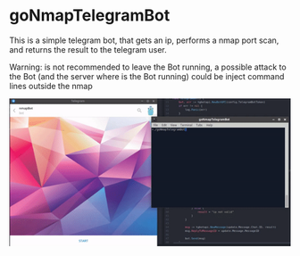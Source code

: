 # goNmapTelegramBot

This is a simple telegram bot, that gets an ip, performs a nmap port scan, and returns the result to the telegram user.

Warning: is not recommended to leave the Bot running, a possible attack to the Bot (and the server where is the Bot running) could be inject command lines outside the nmap


![goNmapTelegramBot](https://raw.githubusercontent.com/arnaucode/goNmapTelegramBot/master/screenrecording1.gif "goNmapTelegramBot")
